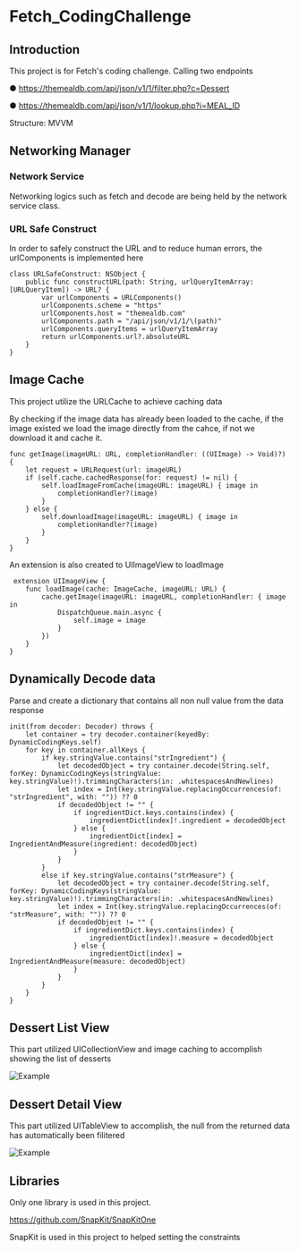 # Fetch_CodingChallenge

## Introduction

This project is for Fetch's coding challenge. Calling two endpoints

● https://themealdb.com/api/json/v1/1/filter.php?c=Dessert

● https://themealdb.com/api/json/v1/1/lookup.php?i=MEAL_ID

Structure: MVVM

## Networking Manager

### Network Service

Networking logics such as fetch and decode are being held by the network service class. 

### URL Safe Construct
In order to safely construct the URL and to reduce human errors, the urlComponents is implemented here

    class URLSafeConstruct: NSObject {
        public func constructURL(path: String, urlQueryItemArray: [URLQueryItem]) -> URL? {
            var urlComponents = URLComponents()
            urlComponents.scheme = "https"
            urlComponents.host = "themealdb.com"
            urlComponents.path = "/api/json/v1/1/\(path)"
            urlComponents.queryItems = urlQueryItemArray
            return urlComponents.url?.absoluteURL
        }
    }

## Image Cache

This project utilize the URLCache to achieve caching data

By checking if the image data has already been loaded to the cache, if the image existed we load the image directly from the cahce, if not we download it and cache it.

    func getImage(imageURL: URL, completionHandler: ((UIImage) -> Void)?) {
        let request = URLRequest(url: imageURL)
        if (self.cache.cachedResponse(for: request) != nil) {
            self.loadImageFromCache(imageURL: imageURL) { image in
                completionHandler?(image)
            }
        } else {
            self.downloadImage(imageURL: imageURL) { image in
                completionHandler?(image)
            }
        }
    }
    
 An extension is also created to UIImageView to loadImage
 
     extension UIImageView {
        func loadImage(cache: ImageCache, imageURL: URL) {
            cache.getImage(imageURL: imageURL, completionHandler: { image in
                DispatchQueue.main.async {
                    self.image = image
                }
            })
        }
    }
    
 ## Dynamically Decode data
 
 Parse and create a dictionary that contains all non null value from the data response
 
    init(from decoder: Decoder) throws {
        let container = try decoder.container(keyedBy: DynamicCodingKeys.self)
        for key in container.allKeys {
            if key.stringValue.contains("strIngredient") {
                let decodedObject = try container.decode(String.self, forKey: DynamicCodingKeys(stringValue: key.stringValue)!).trimmingCharacters(in: .whitespacesAndNewlines)
                let index = Int(key.stringValue.replacingOccurrences(of: "strIngredient", with: "")) ?? 0
                if decodedObject != "" {
                    if ingredientDict.keys.contains(index) {
                        ingredientDict[index]!.ingredient = decodedObject
                    } else {
                        ingredientDict[index] = IngredientAndMeasure(ingredient: decodedObject)
                    }
                }
            }
            else if key.stringValue.contains("strMeasure") {
                let decodedObject = try container.decode(String.self, forKey: DynamicCodingKeys(stringValue: key.stringValue)!).trimmingCharacters(in: .whitespacesAndNewlines)
                let index = Int(key.stringValue.replacingOccurrences(of: "strMeasure", with: "")) ?? 0
                if decodedObject != "" {
                    if ingredientDict.keys.contains(index) {
                        ingredientDict[index]!.measure = decodedObject
                    } else {
                        ingredientDict[index] = IngredientAndMeasure(measure: decodedObject)
                    }
                }
            }
        }
    }
    
 ## Dessert List View
 
 This part utilized UICollectionView and image caching to accomplish showing the list of desserts
 
 ![Example](https://github.com/arnoldlee850807/Fetch_CodingExercise/blob/main/DessertListDemo.gif)
 
 ## Dessert Detail View
 
 This part utilized UITableView to accomplish, the null from the returned data has automatically been filitered
 
 ![Example](https://github.com/arnoldlee850807/Fetch_CodingExercise/blob/main/DessertDetailDemo.gif)
 
 ## Libraries
 
 Only one library is used in this project.
 
 https://github.com/SnapKit/SnapKitOne 
 
 SnapKit is used in this project to helped setting the constraints
